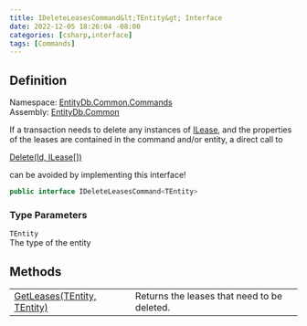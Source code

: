 ```yaml
---
title: IDeleteLeasesCommand&lt;TEntity&gt; Interface
date: 2022-12-05 18:26:04 -08:00
categories: [csharp,interface]
tags: [Commands]
---
```


## Definition
Namespace: <a href='/posts/csharp.namespace.entitydb.common.commands/'>EntityDb.Common.Commands</a><br />
Assembly: <a href='/posts/csharp.assembly.entitydb.common/'>EntityDb.Common</a><br />

If a transaction needs to delete any instances of <a href='/posts/csharp.interface.entitydb.abstractions.leases.ilease/'>ILease</a>, and the properties of the leases
are contained in the command and/or entity, a direct call to
<!--/posts/csharp.notimplemented.entitydb.abstractions.transactions.builders.itransactionbuilder-1.delete/--><a href='#'>Delete(Id, ILease[])</a>
can be avoided by implementing this interface!

```cs
public interface IDeleteLeasesCommand<TEntity>
```
### Type Parameters
`TEntity`<br />The type of the entity
## Methods
<table><tr><td><!--/posts/csharp.notimplemented.entitydb.common.commands.ideleteleasescommand-1.getleases/--><a href='#'>GetLeases(TEntity, TEntity)</a></td><td>
Returns the leases that need to be deleted.
</td></tr></table>
